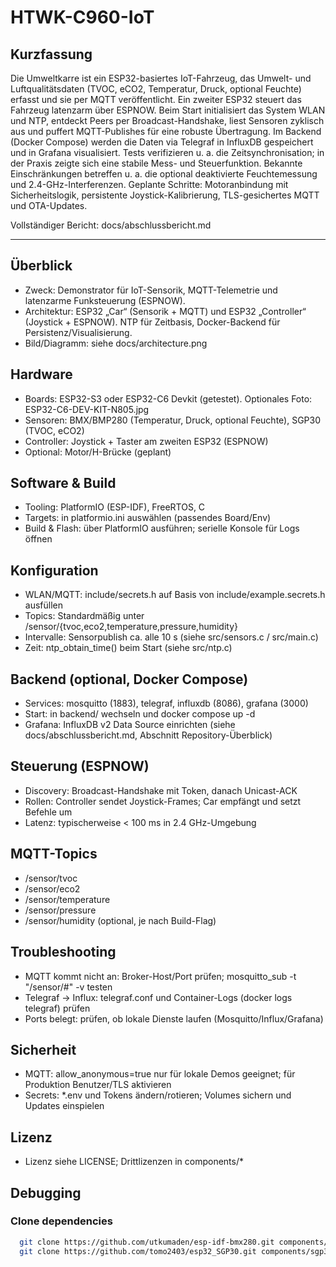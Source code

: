 # HTWK-C960-IoT

## Kurzfassung
Die Umweltkarre ist ein ESP32-basiertes IoT-Fahrzeug, das Umwelt- und Luftqualitätsdaten (TVOC, eCO2, Temperatur, Druck, optional Feuchte) erfasst und sie per MQTT veröffentlicht. Ein zweiter ESP32 steuert das Fahrzeug latenzarm über ESPNOW. Beim Start initialisiert das System WLAN und NTP, entdeckt Peers per Broadcast-Handshake, liest Sensoren zyklisch aus und puffert MQTT-Publishes für eine robuste Übertragung. Im Backend (Docker Compose) werden die Daten via Telegraf in InfluxDB gespeichert und in Grafana visualisiert. Tests verifizieren u. a. die Zeitsynchronisation; in der Praxis zeigte sich eine stabile Mess- und Steuerfunktion. Bekannte Einschränkungen betreffen u. a. die optional deaktivierte Feuchtemessung und 2.4-GHz-Interferenzen. Geplante Schritte: Motoranbindung mit Sicherheitslogik, persistente Joystick-Kalibrierung, TLS-gesichertes MQTT und OTA-Updates.

Vollständiger Bericht: docs/abschlussbericht.md

---

## Überblick
- Zweck: Demonstrator für IoT-Sensorik, MQTT-Telemetrie und latenzarme Funksteuerung (ESPNOW).
- Architektur: ESP32 „Car“ (Sensorik + MQTT) und ESP32 „Controller“ (Joystick + ESPNOW). NTP für Zeitbasis, Docker-Backend für Persistenz/Visualisierung.
- Bild/Diagramm: siehe docs/architecture.png

## Hardware
- Boards: ESP32-S3 oder ESP32-C6 Devkit (getestet). Optionales Foto: ESP32-C6-DEV-KIT-N805.jpg
- Sensoren: BMX/BMP280 (Temperatur, Druck, optional Feuchte), SGP30 (TVOC, eCO2)
- Controller: Joystick + Taster am zweiten ESP32 (ESPNOW)
- Optional: Motor/H-Brücke (geplant)

## Software & Build
- Tooling: PlatformIO (ESP-IDF), FreeRTOS, C
- Targets: in platformio.ini auswählen (passendes Board/Env)
- Build & Flash: über PlatformIO ausführen; serielle Konsole für Logs öffnen

## Konfiguration
- WLAN/MQTT: include/secrets.h auf Basis von include/example.secrets.h ausfüllen
- Topics: Standardmäßig unter /sensor/{tvoc,eco2,temperature,pressure,humidity}
- Intervalle: Sensorpublish ca. alle 10 s (siehe src/sensors.c / src/main.c)
- Zeit: ntp_obtain_time() beim Start (siehe src/ntp.c)

## Backend (optional, Docker Compose)
- Services: mosquitto (1883), telegraf, influxdb (8086), grafana (3000)
- Start: in backend/ wechseln und docker compose up -d
- Grafana: InfluxDB v2 Data Source einrichten (siehe docs/abschlussbericht.md, Abschnitt Repository-Überblick)

## Steuerung (ESPNOW)
- Discovery: Broadcast-Handshake mit Token, danach Unicast-ACK
- Rollen: Controller sendet Joystick-Frames; Car empfängt und setzt Befehle um
- Latenz: typischerweise < 100 ms in 2.4 GHz-Umgebung

## MQTT-Topics
- /sensor/tvoc
- /sensor/eco2
- /sensor/temperature
- /sensor/pressure
- /sensor/humidity (optional, je nach Build-Flag)

## Troubleshooting
- MQTT kommt nicht an: Broker-Host/Port prüfen; mosquitto_sub -t "/sensor/#" -v testen
- Telegraf → Influx: telegraf.conf und Container-Logs (docker logs telegraf) prüfen
- Ports belegt: prüfen, ob lokale Dienste laufen (Mosquitto/Influx/Grafana)

## Sicherheit
- MQTT: allow_anonymous=true nur für lokale Demos geeignet; für Produktion Benutzer/TLS aktivieren
- Secrets: *.env und Tokens ändern/rotieren; Volumes sichern und Updates einspielen

## Lizenz
- Lizenz siehe LICENSE; Drittlizenzen in components/*

## Debugging
### Clone dependencies
```bash
  git clone https://github.com/utkumaden/esp-idf-bmx280.git components/bmx280
  git clone https://github.com/tomo2403/esp32_SGP30.git components/sgp30
```
